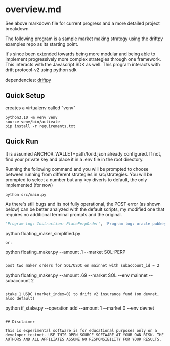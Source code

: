 # overview.md

See above markdown file for current progress and a more detailed project breakdown

The following program is a sample market making strategy using the driftpy examples repo as its starting point. 

It's since been extended towards being more modular and being able to implement progressively more complex strategies through one framework. This interacts with the Javascript SDK as well.
This program interacts with drift protocol-v2 using python sdk

dependencies: [driftpy](https://drift-labs.github.io/driftpy/)

## Quick Setup

creates a virtualenv called "venv"

```
python3.10 -m venv venv
source venv/bin/activate
pip install -r requirements.txt
```
## Quick Run

It is assumed ANCHOR_WALLET=path/to/id.json already configured.
If not, find your private key and place it in a .env file in the root directory.

Running the following command and you will be prompted to choose between running from different strategies in src/strategies. You will be prompted to select a number but any key diverts to default, the only implemented (for now)
```
python src/main.py
```

As there's still bugs and its not fully operational, the POST error (as shown below) can be better analyzed with the default scripts, my modified one that requires no additional terminal prompts and the original.

```python
'Program log: Instruction: PlacePerpOrder', 'Program log: oracle pubkey not found in oracle_map: 5SSkXsEKQepHHAewytPVwdej4epN1nxgLVM84L4KXgy7', 'Program log: AnchorError occurred. Error Code: OracleNotFound.
```
python floating_maker_simplified.py
```
or:
```
python floating_maker.py --amount .1 --market SOL-PERP
```

post two maker orders for SOL/USDC on mainnet with subaccount_id = 2

```
python floating_maker.py --amount .69 --market SOL --env mainnet --subaccount 2
```

stake 1 USDC (market_index=0) to drift v2 insurance fund (on devnet, also default)
```
python if_stake.py --operation add --amount 1 --market 0 --env devnet
```

## Disclaimer

This is experimental software is for educational purposes only on a developer testnet. USE THIS OPEN SOURCE SOFTWARE AT YOUR OWN RISK. THE AUTHORS AND ALL AFFILIATES ASSUME NO RESPONSIBILITY FOR YOUR RESULTS.
